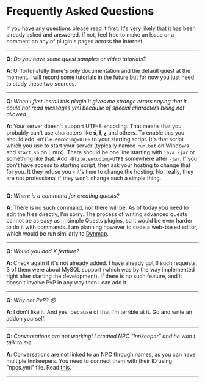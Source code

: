 # Frequently Asked Questions

If you have any questions please read it first. It's very likely that it has been already asked and answered. If not, feel free to make an Issue or a comment on any of plugin's pages across the Internet.

***

**Q**: _Do you have some quest samples or video tutorials?_

**A**: Unfortunatelly there's only documentation and the default quest at the moment. I will record some tutorials in the future but for now you just need to study these two sources.


***

**Q**: _When I first install this plugin it gives me strange errors saying that it could not read messages.yml because of special characters being not allowed..._

**A**: Your server doesn't support UTF-8 encoding. That means that you probably can't use characters like **ś**, **ł**, **¿** and others. To enable this you should add `-Dfile.encoding=UTF8` to your starting script. It's that script which you use to start your server (typically named `run.bat` on Windows and `start.sh` on Linux). There should be one line starting with `java -jar` or something like that. Add `-Dfile.encoding=UTF8` somewhere after `-jar`. If you don't have access to starting script, then ask your hosting to change that for you. It they refuse you - it's time to change the hosting. No, really, they are not professional if they won't change such a simple thing.

***

**Q**: _Where is a command for creating quests?_

**A**: There is no such command, nor there will be. As of today you need to edit the files directly, I'm sorry. The process of writing advanced quests cannot be as easy as in simple Quests plugins, so it would be even harder to do it with commands. I am planning however to code a web-based editor, which would be run similarly to [Dynmap](http://dev.bukkit.org/bukkit-plugins/dynmap/).

***

**Q**: _Would you add X feature?_

**A**: Check again if it's not already added. I have already got 6 such requests, 3 of them were about MySQL support (which was by the way implemented right after starting the development). If there is no such feature, and it doesn't involve PvP in any way then I can add it.

***

**Q**: _Why not PvP? :disappointed:_

**A**: I don't like it. And yes, because of that I'm terrible at it. Go and write an addon yourself.

***

**Q**: _Conversations are not working! I created NPC "Innkeeper" and he won't talk to me._

**A**: Conversations are not linked to an NPC through names, as you can have multiple Innkeepers. You need to connect them with their ID using "npcs.yml" file. Read [this](https://github.com/Co0sh/BetonQuest/wiki/Other-important-stuff#npcs).

***

